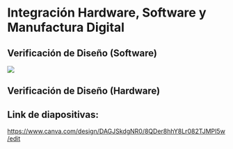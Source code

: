 # Integración Hardware, Software y Manufactura Digital

## Verificación de Diseño (Software)

![](https://raw.githubusercontent.com/BrunoXIII-Gav/FDD_1/2ed8a6a559f7e0cc89b3ada7496038d6727afef7/Archivos_de_FDD/Imagenes/Imagenes_entregable9/ENTregable%20N%C2%B09.png)
## Verificación de Diseño (Hardware)




## Link de diapositivas: 
https://www.canva.com/design/DAGJSkdgNR0/8QDer8hhY8Lr082TJMPI5w/edit

